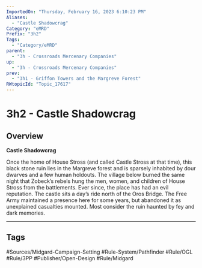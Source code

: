 ```yaml
---
ImportedOn: "Thursday, February 16, 2023 6:10:23 PM"
Aliases:
  - "Castle Shadowcrag"
Category: "eMRD"
Prefix: "3h2"
Tags:
  - "Category/eMRD"
parent:
  - "3h - Crossroads Mercenary Companies"
up:
  - "3h - Crossroads Mercenary Companies"
prev:
  - "3h1 - Griffon Towers and the Margreve Forest"
RWtopicId: "Topic_17617"
---
```

# 3h2 - Castle Shadowcrag
## Overview
**Castle Shadowcrag**

Once the home of House Stross (and called Castle Stross at that time), this black stone ruin lies in the Margreve forest and is sparsely inhabited by dour dwarves and a few human holdouts. The village below burned the same night that Zobeck’s rebels hung the men, women, and children of House Stross from the battlements. Ever since, the place has had an evil reputation. The castle sits a day’s ride north of the Oros Bridge. The Free Army maintained a presence here for some years, but abandoned it as unexplained casualties mounted. Most consider the ruin haunted by fey and dark memories.


---
## Tags
#Sources/Midgard-Campaign-Setting #Rule-System/Pathfinder #Rule/OGL #Rule/3PP #Publisher/Open-Design #Rule/Midgard

